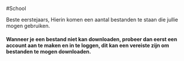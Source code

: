 #School

Beste eerstejaars,
Hierin komen een aantal bestanden te staan die jullie mogen gebruiken.

#### Wanneer je een bestand niet kan downloaden, probeer dan eerst een account aan te maken en in te loggen, dit kan een vereiste zijn om bestanden te mogen downloaden.
